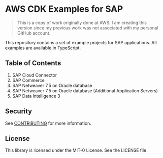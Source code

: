 # AWS CDK Examples for SAP  

> This is a copy of work originally done at AWS. I am creating this version since my previous work was not associated with my personal GitHub account.

This repository contains a set of example projects for SAP applications. All examples are available in TypeScript.

## Table of Contents
1. SAP Cloud Connector 
2. SAP Commerce 
3. SAP Netweaver 7.5 on Oracle database
4. SAP Netweaver 7.5 on Oracle database (Additional Application Servers)
5. SAP Data Intelligence 3

## Security

See [CONTRIBUTING](CONTRIBUTING.md#security-issue-notifications) for more information.

## License

This library is licensed under the MIT-0 License. See the LICENSE file.
